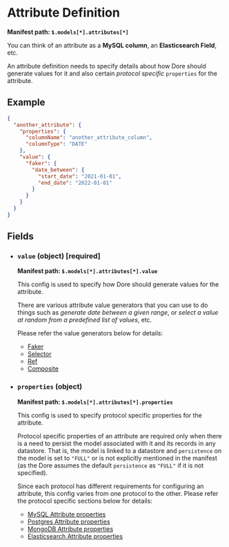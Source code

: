 # Attribute Definition

**Manifest path: `$.models[*].attributes[*]`**

You can think of an attribute as a **MySQL column**, an **Elasticsearch Field**, etc.

An attribute definition needs to specify details about how Dore should generate values for it and also certain 
*protocol specific* `properties` for the attribute.

## Example

```json title="Attribute Definition example" linenums="1"
{
  "another_attribute": {
    "properties": {
      "columnName": "another_attribute_column",
      "columnType": "DATE"
    },
    "value": {
      "faker": {
        "date_between": {
          "start_date": "2021-01-01",
          "end_date": "2022-01-01"
        }
      }
    }
  }
}
```

## Fields

* ### `value` (object) [required]

    **Manifest path: `$.models[*].attributes[*].value`**
    
    This config is used to specify how Dore should generate values for the attribute.

    There are various attribute value generators that you can use to do things such as *generate
    date between a given range*, or *select a value at random from a predefined list of values*, etc.
  
    Please refer the value generators below for details:

    * [Faker](/attribute_value_generators/faker/)
    * [Selector](/attribute_value_generators/selector/)
    * [Ref](/attribute_value_generators/ref/)
    * [Composite](/attribute_value_generators/composite/)

* ### `properties` (object)

    **Manifest path: `$.models[*].attributes[*].properties`**

    This config is used to specify protocol specific properties for the attribute.
    
    Protocol specific properties of an attribute are required only when there is a need to persist the model associated 
    with it and its records in any datastore. That is, the model is linked to a datastore and `persistence` on the model is 
    set to `"FULL"` or is not explicitly mentioned in the manifest (as the Dore assumes the default `persistence` as 
    `"FULL"` if it is not specified).
    
    Since each protocol has different requirements for configuring an attribute, this config varies from one protocol to 
    the other. Please refer the protocol specific sections below for details:
  
    * [MySQL Attribute properties](/attribute_value_generators/faker/)
    * [Postgres Attribute properties](/protocols/postgresql/#attribute-properties)
    * [MongoDB Attribute properties](/protocols/mongodb/#attribute-properties)
    * [Elasticsearch Attribute properties](/protocols/elasticsearch/#attribute-properties)
    